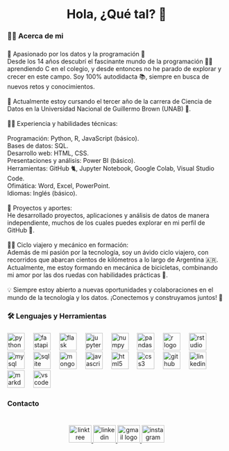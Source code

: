 <h1 align="center">Hola, ¿Qué tal? 👋</h1>

###

<h3 align="left">👩‍💻  Acerca de mi</h3>

###

<p align="left">🌟 Apasionado por los datos y la programación 🌟<br>Desde los 14 años descubrí el fascinante mundo de la programación 🧑‍💻 aprendiendo C en el colegio, y desde entonces no he parado de explorar y crecer en este campo. Soy 100% autodidacta 📚, siempre en busca de nuevos retos y conocimientos.<br><br>🎯 Actualmente estoy cursando el tercer año de la carrera de Ciencia de Datos en la Universidad Nacional de Guillermo Brown (UNAB) 📖.<br><br>👨‍💻 Experiencia y habilidades técnicas:<br><br>Programación: Python, R, JavaScript (básico).<br>Bases de datos: SQL.<br>Desarrollo web: HTML, CSS.<br>Presentaciones y análisis: Power BI (básico).<br>Herramientas: GitHub 🐈, Jupyter Notebook, Google Colab, Visual Studio Code.<br>Ofimática: Word, Excel, PowerPoint.<br>Idiomas: Inglés (básico).<br><br>🚀 Proyectos y aportes:<br>He desarrollado proyectos, aplicaciones y análisis de datos de manera independiente, muchos de los cuales puedes explorar en mi perfil de GitHub 🐾.<br><br>🚴‍♂️ Ciclo viajero y mecánico en formación:<br>Además de mi pasión por la tecnología, soy un ávido ciclo viajero, con recorridos que abarcan cientos de kilómetros a lo largo de Argentina 🇦🇷. Actualmente, me estoy formando en mecánica de bicicletas, combinando mi amor por las dos ruedas con habilidades prácticas 🔧.<br><br>💡 Siempre estoy abierto a nuevas oportunidades y colaboraciones en el mundo de la tecnología y los datos. ¡Conectemos y construyamos juntos! 💼</p>

###

<h3 align="left">🛠 Lenguajes y Herramientas</h3>

###

<div align="left">
  <img src="https://cdn.jsdelivr.net/gh/devicons/devicon/icons/python/python-original.svg" height="40" alt="python logo"  />
  <img width="12" />
  <img src="https://cdn.jsdelivr.net/gh/devicons/devicon/icons/fastapi/fastapi-original.svg" height="40" alt="fastapi logo"  />
  <img width="12" />
  <img src="https://cdn.jsdelivr.net/gh/devicons/devicon/icons/flask/flask-original.svg" height="40" alt="flask logo"  />
  <img width="12" />
  <img src="https://cdn.jsdelivr.net/gh/devicons/devicon/icons/jupyter/jupyter-original.svg" height="40" alt="jupyter logo"  />
  <img width="12" />
  <img src="https://cdn.jsdelivr.net/gh/devicons/devicon/icons/numpy/numpy-original.svg" height="40" alt="numpy logo"  />
  <img width="12" />
  <img src="https://cdn.jsdelivr.net/gh/devicons/devicon/icons/pandas/pandas-original.svg" height="40" alt="pandas logo"  />
  <img width="12" />
  <img src="https://cdn.jsdelivr.net/gh/devicons/devicon/icons/r/r-original.svg" height="40" alt="r logo"  />
  <img width="12" />
  <img src="https://cdn.jsdelivr.net/gh/devicons/devicon/icons/rstudio/rstudio-original.svg" height="40" alt="rstudio logo"  />
  <img width="12" />
  <img src="https://cdn.jsdelivr.net/gh/devicons/devicon/icons/mysql/mysql-original.svg" height="40" alt="mysql logo"  />
  <img width="12" />
  <img src="https://cdn.jsdelivr.net/gh/devicons/devicon/icons/sqlite/sqlite-original.svg" height="40" alt="sqlite logo"  />
  <img width="12" />
  <img src="https://cdn.jsdelivr.net/gh/devicons/devicon/icons/mongodb/mongodb-original.svg" height="40" alt="mongodb logo"  />
  <img width="12" />
  <img src="https://cdn.jsdelivr.net/gh/devicons/devicon/icons/javascript/javascript-original.svg" height="40" alt="javascript logo"  />
  <img width="12" />
  <img src="https://cdn.jsdelivr.net/gh/devicons/devicon/icons/html5/html5-original.svg" height="40" alt="html5 logo"  />
  <img width="12" />
  <img src="https://cdn.jsdelivr.net/gh/devicons/devicon/icons/css3/css3-original.svg" height="40" alt="css3 logo"  />
  <img width="12" />
  <img src="https://cdn.jsdelivr.net/gh/devicons/devicon/icons/github/github-original.svg" height="40" alt="github logo"  />
  <img width="12" />
  <img src="https://cdn.jsdelivr.net/gh/devicons/devicon/icons/linkedin/linkedin-original.svg" height="40" alt="linkedin logo"  />
  <img width="12" />
  <img src="https://cdn.jsdelivr.net/gh/devicons/devicon/icons/markdown/markdown-original.svg" height="40" alt="markdown logo"  />
  <img width="12" />
  <img src="https://cdn.jsdelivr.net/gh/devicons/devicon/icons/vscode/vscode-original.svg" height="40" alt="vscode logo"  />
</div>

###

<h3 align="left">Contacto</h3>

###

<br clear="both">

<div align="center">
  <a href="https://linktr.ee/sebas_sanchez_bentolila" target="_blank">
    <img src="https://raw.githubusercontent.com/maurodesouza/profile-readme-generator/master/src/assets/icons/social/linktree/default.svg" width="52" height="40" alt="linktree logo"  />
  </a>
  <a href="https://www.linkedin.com/in/sebastian-sanchez-bentolila/" target="_blank">
    <img src="https://raw.githubusercontent.com/maurodesouza/profile-readme-generator/master/src/assets/icons/social/linkedin/default.svg" width="52" height="40" alt="linkedin logo"  />
  </a>
  <a href="sebastiansb3004@gmail.com" target="_blank">
    <img src="https://raw.githubusercontent.com/maurodesouza/profile-readme-generator/master/src/assets/icons/social/gmail/default.svg" width="52" height="40" alt="gmail logo"  />
  </a>
  <a href="https://www.instagram.com/sebas_sanchez_bentolila" target="_blank">
    <img src="https://raw.githubusercontent.com/maurodesouza/profile-readme-generator/master/src/assets/icons/social/instagram/default.svg" width="52" height="40" alt="instagram logo"  />
  </a>
</div>

###
